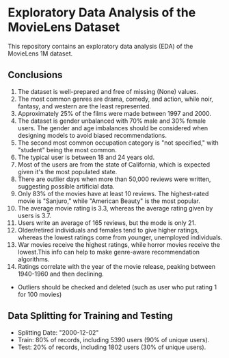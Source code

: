 # Exploratory Data Analysis of the MovieLens Dataset

This repository contains an exploratory data analysis (EDA) of the MovieLens 1M dataset.

## Conclusions

1) The dataset is well-prepared and free of missing (None) values.
2) The most common genres are drama, comedy, and action, while noir, fantasy, and western are the least represented. 
3) Approximately 25% of the films were made between 1997 and 2000.
4) The dataset is gender unbalanced with 70% male and 30% female users. The gender and age imbalances should be considered when designing models to avoid biased recommendations.
5) The second most common occupation category is "not specified," with "student" being the most common.
6) The typical user is between 18 and 24 years old.
7) Most of the users are from the state of California, which is expected given it's the most populated state.
8) There are outlier days when more than 50,000 reviews were written, suggesting possible artificial data.
9) Only 83% of the movies have at least 10 reviews. The highest-rated movie is "Sanjuro," while "American Beauty" is the most popular.
10) The average movie rating is 3.3, whereas the average rating given by users is 3.7.
11) Users write an average of 165 reviews, but the mode is only 21.
12) Older/retired individuals and females tend to give higher ratings, whereas the lowest ratings come from younger, unemployed individuals.
13) War movies receive the highest ratings, while horror movies receive the lowest.This info can help to make genre-aware recommendation algorithms.
14) Ratings correlate with the year of the movie release, peaking between 1940-1960 and then declining.
- Outliers should be checked and deleted (such as user who put rating 1 for 100 movies)

## Data Splitting for Training and Testing
- Splitting Date: "2000-12-02"
- Train: 80% of records, including 5390 users (90% of unique users).
- Test: 20% of records, including 1802 users (30% of unique users).